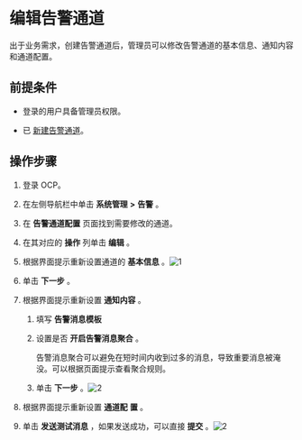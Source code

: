 编辑告警通道 
===========================

出于业务需求，创建告警通道后，管理员可以修改告警通道的基本信息、通知内容和通道配置。

前提条件 
-------------------------

* 登录的用户具备管理员权限。

  

* 已 [新建告警通道](8.create-alarm-channel.md)。

  




操作步骤 
-------------------------

1. 登录 OCP。

   

2. 在左侧导航栏中单击 **系统管理** **\>** **告警** 。

   

3. 在 **告警通道配置** 页面找到需要修改的通道。

   

4. 在其对应的 **操作** 列单击 **编辑** 。

   

5. 根据界面提示重新设置通道的 **基本信息** 。![1](https://help-static-aliyun-doc.aliyuncs.com/assets/img/zh-CN/0318947061/p169845.png)

   

6. 单击 **下一步** 。

   

7. 根据界面提示重新设置 **通知内容** 。

   1. 填写 **告警消息模板**

      
   
   2. 设置是否 **开启告警消息聚合** 。

      告警消息聚合可以避免在短时间内收到过多的消息，导致重要消息被淹没。可以根据页面提示查看聚合规则。
      
   
   3. 单击 **下一步** 。![2](https://help-static-aliyun-doc.aliyuncs.com/assets/img/zh-CN/0318947061/p169846.png)

      
   

   

8. 根据界面提示重新设置 **通道配** **置** 。

   

9. 单击 **发送测试消息** ，如果发送成功，可以直接 **提交** 。![2](https://help-static-aliyun-doc.aliyuncs.com/assets/img/zh-CN/9218947061/p169824.png)

   




